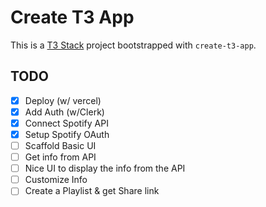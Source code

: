 # Create T3 App

This is a [T3 Stack](https://create.t3.gg/) project bootstrapped with `create-t3-app`.

## TODO

- [X] Deploy (w/ vercel)
- [X] Add Auth (w/Clerk)
- [X] Connect Spotify API
- [X] Setup Spotify OAuth
- [ ] Scaffold Basic UI
- [ ] Get info from API
- [ ] Nice UI to display the info from the API
- [ ] Customize Info
- [ ] Create a Playlist & get Share link

